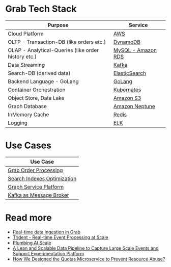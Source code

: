 # Grab Tech Stack

| Purpose                                             | Service                                                                                              |
|-----------------------------------------------------|------------------------------------------------------------------------------------------------------|
| Cloud Platform                                      | [AWS](../../2_AWSComponents/Readme.md)                                                               |
| OLTP - Transaction-DB (like orders etc.)            | [DynamoDB](../../2_AWSComponents/6_DatabaseServices/AmazonDynamoDB/Readme.md)                        |
| OLAP - Analytical-Queries (like order history etc.) | [MySQL - Amazon RDS](../../1_HLDDesignComponents/3_DatabaseComponents/SQL-DBs.md)                    |
| Data Streaming                                      | [Kafka](../../1_HLDDesignComponents/4_MessageBrokers/Kafka/Readme.md)                                |
| Search-DB (derived data)                            | [ElasticSearch](../../1_HLDDesignComponents/3_DatabaseComponents/Search-DBs/ElasticSearch/Readme.md) |
| Backend Language - GoLang                           | [GoLang](GoLangBackend.md)                                                                           |
| Container Orchestration                             | [Kubernates](../../1_HLDDesignComponents/6_ContainerOrchestrationServices/Kubernates.md)             |
| Object Store, Data Lake                             | [Amazon S3](../../2_AWSComponents/7_StorageServices/3_ObjectStorageS3/Readme.md)                     |
| Graph Database                                      | [Amazon Neptune](../../2_AWSComponents/6_DatabaseServices/AmazonNeptune.md)                          |
| InMemory Cache                                      | [Redis](../../1_HLDDesignComponents/3_DatabaseComponents/In-Memory-Cache/Redis/Readme.md)            |
| Logging                                             | [ELK](https://engineering.grab.com/structured-logging)                                                                                              |

# Use Cases

| Use Case                                          |
|---------------------------------------------------|
| [Grab Order Processing](OrdersProcessing.md)      |
| [Search Indexes Optimization](SearchIndexing.md)  |
| [Graph Service Platform](GraphServicePlatform.md) |
| [Kafka as Message Broker](KafkaMessageBroker.md)  |

# Read more
- [Real-time data ingestion in Grab](https://engineering.grab.com/real-time-data-ingestion)
- [Trident - Real-time Event Processing at Scale](https://engineering.grab.com/trident-real-time-event-processing-at-scale)
- [Plumbing At Scale](https://engineering.grab.com/plumbing-at-scale)
- [A Lean and Scalable Data Pipeline to Capture Large Scale Events and Support Experimentation Platform](https://engineering.grab.com/experimentation-platform-data-pipeline)
- [How We Designed the Quotas Microservice to Prevent Resource Abuse?](https://engineering.grab.com/quotas-service)
